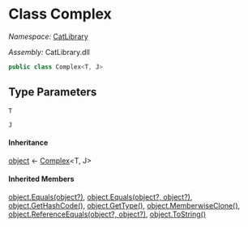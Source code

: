 ﻿# Class Complex

_Namespace:_ [CatLibrary](CatLibrary.md)

_Assembly:_ CatLibrary.dll

```csharp
public class Complex<T, J>
```

## Type Parameters

`T`

`J`

#### Inheritance

[object](https://learn.microsoft.com/dotnet/api/system.object) ← 
[Complex](CatLibrary.Complex-2.md)<T, J>

#### Inherited Members

[object.Equals(object?)](https://learn.microsoft.com/dotnet/api/system.object.equals#system-object-equals(system-object)), 
[object.Equals(object?, object?)](https://learn.microsoft.com/dotnet/api/system.object.equals#system-object-equals(system-object-system-object)), 
[object.GetHashCode()](https://learn.microsoft.com/dotnet/api/system.object.gethashcode), 
[object.GetType()](https://learn.microsoft.com/dotnet/api/system.object.gettype), 
[object.MemberwiseClone()](https://learn.microsoft.com/dotnet/api/system.object.memberwiseclone), 
[object.ReferenceEquals(object?, object?)](https://learn.microsoft.com/dotnet/api/system.object.referenceequals), 
[object.ToString()](https://learn.microsoft.com/dotnet/api/system.object.tostring)

